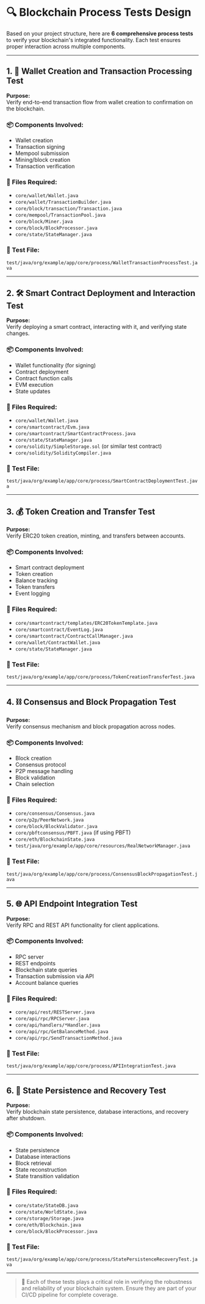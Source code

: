 # 🔍 Blockchain Process Tests Design

Based on your project structure, here are **6 comprehensive process tests** to verify your blockchain's integrated functionality. Each test ensures proper interaction across multiple components.

---

## 1. 🧾 Wallet Creation and Transaction Processing Test

**Purpose:**  
Verify end-to-end transaction flow from wallet creation to confirmation on the blockchain.

### 📦 Components Involved:
- Wallet creation  
- Transaction signing  
- Mempool submission  
- Mining/block creation  
- Transaction verification  

### 📁 Files Required:
- `core/wallet/Wallet.java`  
- `core/wallet/TransactionBuilder.java`  
- `core/block/transaction/Transaction.java`  
- `core/mempool/TransactionPool.java`  
- `core/block/Miner.java`  
- `core/block/BlockProcessor.java`  
- `core/state/StateManager.java`  

### 🧪 Test File:
`test/java/org/example/app/core/process/WalletTransactionProcessTest.java`

---

## 2. 🛠️ Smart Contract Deployment and Interaction Test

**Purpose:**  
Verify deploying a smart contract, interacting with it, and verifying state changes.

### 📦 Components Involved:
- Wallet functionality (for signing)  
- Contract deployment  
- Contract function calls  
- EVM execution  
- State updates  

### 📁 Files Required:
- `core/wallet/Wallet.java`  
- `core/smartcontract/Evm.java`  
- `core/smartcontract/SmartContractProcess.java`  
- `core/state/StateManager.java`  
- `core/solidity/SimpleStorage.sol` (or similar test contract)  
- `core/solidity/SolidityCompiler.java`  

### 🧪 Test File:
`test/java/org/example/app/core/process/SmartContractDeploymentTest.java`

---

## 3. 💰 Token Creation and Transfer Test

**Purpose:**  
Verify ERC20 token creation, minting, and transfers between accounts.

### 📦 Components Involved:
- Smart contract deployment  
- Token creation  
- Balance tracking  
- Token transfers  
- Event logging  

### 📁 Files Required:
- `core/smartcontract/templates/ERC20TokenTemplate.java`  
- `core/smartcontract/EventLog.java`  
- `core/smartcontract/ContractCallManager.java`  
- `core/wallet/ContractWallet.java`  
- `core/state/StateManager.java`  

### 🧪 Test File:
`test/java/org/example/app/core/process/TokenCreationTransferTest.java`

---

## 4. ⛓️ Consensus and Block Propagation Test

**Purpose:**  
Verify consensus mechanism and block propagation across nodes.

### 📦 Components Involved:
- Block creation  
- Consensus protocol  
- P2P message handling  
- Block validation  
- Chain selection  

### 📁 Files Required:
- `core/consensus/Consensus.java`  
- `core/p2p/PeerNetwork.java`  
- `core/block/BlockValidator.java`  
- `core/pbftconsensus/PBFT.java` (if using PBFT)  
- `core/eth/BlockchainState.java`  
- `test/java/org/example/app/core/resources/RealNetworkManager.java`  

### 🧪 Test File:
`test/java/org/example/app/core/process/ConsensusBlockPropagationTest.java`

---

## 5. 🌐 API Endpoint Integration Test

**Purpose:**  
Verify RPC and REST API functionality for client applications.

### 📦 Components Involved:
- RPC server  
- REST endpoints  
- Blockchain state queries  
- Transaction submission via API  
- Account balance queries  

### 📁 Files Required:
- `core/api/rest/RESTServer.java`  
- `core/api/rpc/RPCServer.java`  
- `core/api/handlers/*Handler.java`  
- `core/api/rpc/GetBalanceMethod.java`  
- `core/api/rpc/SendTransactionMethod.java`  

### 🧪 Test File:
`test/java/org/example/app/core/process/APIIntegrationTest.java`

---

## 6. 💾 State Persistence and Recovery Test

**Purpose:**  
Verify blockchain state persistence, database interactions, and recovery after shutdown.

### 📦 Components Involved:
- State persistence  
- Database interactions  
- Block retrieval  
- State reconstruction  
- State transition validation  

### 📁 Files Required:
- `core/state/StateDB.java`  
- `core/state/WorldState.java`  
- `core/storage/Storage.java`  
- `core/eth/Blockchain.java`  
- `core/block/BlockProcessor.java`  

### 🧪 Test File:
`test/java/org/example/app/core/process/StatePersistenceRecoveryTest.java`

---

> 📘 Each of these tests plays a critical role in verifying the robustness and reliability of your blockchain system. Ensure they are part of your CI/CD pipeline for complete coverage.
